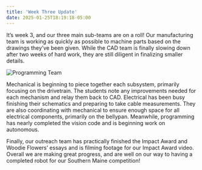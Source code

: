 ```yaml
---
title: 'Week Three Update'
date: 2025-01-25T18:19:18-05:00
---
```

It’s week 3, and our three main sub-teams are on a roll! Our manufacturing team is working as quickly as possible to machine parts based on the drawings they’ve been given. While the CAD team is finally slowing down after two weeks of hard work, they are still diligent in finalizing smaller details.

![Programming Team](2025-01-25-week3-photo.jpg)

Mechanical is beginning to piece together each subsystem, primarily focusing on the drivetrain. The students note any improvements needed for each mechanism and relay them back to CAD. Electrical has been busy finishing their schematics and preparing to take cable measurements. They are also coordinating with mechanical to ensure enough space for all electrical components, primarily on the bellypan. Meanwhile, programming has nearly completed the vision code and is beginning work on autonomous.

Finally, our outreach team has practically finished the Impact Award and Woodie Flowers’ essays and is filming footage for our Impact Award video. Overall we are making great progress, and are well on our way to having a completed robot for our Southern Maine competition!


